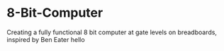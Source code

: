 # 8-Bit-Computer
Creating a fully functional 8 bit computer at gate levels on breadboards, inspired by Ben Eater
hello
